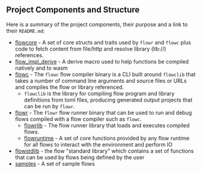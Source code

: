 ## Project Components and Structure

Here is a summary of the project components, their purpose and a link to their `README.md`:

* [flowcore](../../flowcore/README.md) - A set of core structs and traits used by `flowr` and `flowc` plus code 
  to fetch content from file/http and resolve library (lib://) references.
* [flow_impl_derive](../../flow_impl_derive/README.md) - A derive macro used to help functions be compiled natively 
  and to wasm
* [flowc](../../flowc/README.md) - The `flowc` flow compiler binary is a CLI built around `flowclib` that 
  takes a number of command line arguments and source files or URLs and compiles the flow or library referenced.
    * `flowclib` is the library for compiling flow program and library definitions from toml 
      files, producing generated output projects that can be run by `flowr`.
* [flowr](../../flowr/README.md) - The `flowr` flow runner binary that can be used to run and debug flows compiled 
  with a flow compiler such as `flowc`.
    * [flowrlib](../../flowr/src/lib/README.md) - The flow runner library that loads and executes compiled flows.
    * [flowruntime](../../flowr/src/lib/context/README.md) - A set of core functions provided by any flow runtime 
      for all flows to interact with the environment and perform IO
* [flowstdlib](../../flowstdlib/README.md) - the flow "standard library" which contains a set of functions that can be 
  used by flows being defined by the user
* [samples](../../samples/README.md) - A set of sample flows